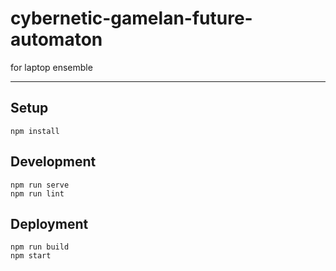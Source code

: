 # cybernetic-gamelan-future-automaton

for laptop ensemble

---

## Setup

```
npm install
```

## Development

```
npm run serve
npm run lint
```

## Deployment

```
npm run build
npm start
```
